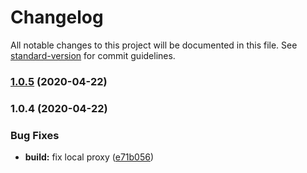 # Changelog

All notable changes to this project will be documented in this file. See [standard-version](https://github.com/conventional-changelog/standard-version) for commit guidelines.

### [1.0.5](https://github.com/rryter/conditional-forward-proxy/compare/v1.0.4...v1.0.5) (2020-04-22)



### 1.0.4 (2020-04-22)


### Bug Fixes

* **build:** fix local proxy ([e71b056](https://github.com/rryter/conditional-forward-proxy/commit/e71b056))
